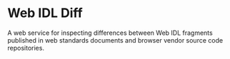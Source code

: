 # Web IDL Diff

A web service for inspecting differences between Web IDL fragments published in
web standards documents and browser vendor source code repositories.
